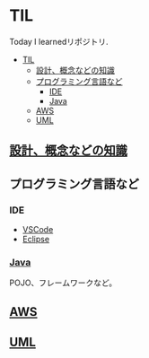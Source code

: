 # TIL

Today I learnedリポジトリ.

- [TIL](#til)
  - [設計、概念などの知識](#設計概念などの知識)
  - [プログラミング言語など](#プログラミング言語など)
    - [IDE](#ide)
    - [Java](#java)
  - [AWS](#aws)
  - [UML](#uml)

## [設計、概念などの知識](./knowledge/)

## プログラミング言語など

### IDE

- [VSCode](./IDE/README.md#vscode)
- [Eclipse](./IDE/README.md#eclipse)

### [Java](./Java/)

POJO、フレームワークなど。

## [AWS](./AWS/)

## [UML](./UML/README.md)
